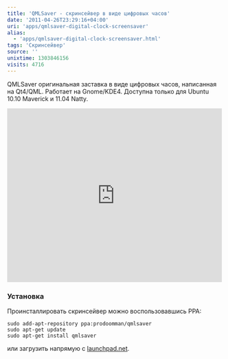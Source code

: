 ```yaml
---
title: 'QMLSaver - скринсейвер в виде цифровых часов'
date: '2011-04-26T23:29:16+04:00'
uri: 'apps/qmlsaver-digital-clock-screensaver'
alias: 
  - 'apps/qmlsaver-digital-clock-screensaver.html'
tags: 'Скринсейвер'
source: ''
unixtime: 1303846156
visits: 4716
---
```

QMLSaver оригинальная заставка в виде цифровых часов, написанная на Qt4/QML. Работает на Gnome/KDE4. Доступна только для Ubuntu 10.10 Maverick и 11.04 Natty.

<iframe title="YouTube video player" width="500" height="405" src="http://www.youtube.com/embed/dD_G-ZCcfuQ" frameborder="0" allowfullscreen=""></iframe>

### Установка

Проинсталлировать скринсейвер можно воспользовавшись PPA:

```
sudo add-apt-repository ppa:prodoomman/qmlsaver 
sudo apt-get update
sudo apt-get install qmlsaver
```

или загрузить напрямую с [launchpad.net](https://launchpad.net/~prodoomman/+archive/qmlsaver/+packages).
